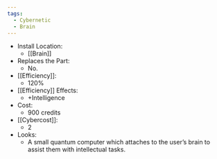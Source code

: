 ```yaml
---
tags:
  - Cybernetic
  - Brain
---
```

* Install Location:
	* [[Brain]]
* Replaces the Part:
	* No.
* [[Efficiency]]:
	* 120%
* [[Efficiency]] Effects:
	* +Intelligence
* Cost:
	* 900 credits
* [[Cybercost]]:
	* 2
* Looks:
	* A small quantum computer which attaches to the user’s brain to assist them with intellectual tasks.